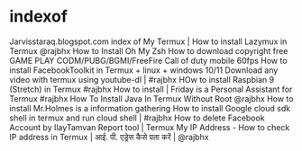 # indexof
Jarvisstaraq.blogspot.com index of
My Termux | How to install Lazymux in Termux @rajbhx
How to Install Oh My Zsh
How to download copyright free GAME PLAY CODM/PUBG/BGMI/FreeFire Call of duty mobile 60fps 
How to install FacebookToolkit in Termux + linux + windows 10/11
Download any video with termux using youtube-dl | #rajbhx
HOw to install Raspbian 9 (Stretch) in Termux #rajbhx
How to install | Friday is a Personal Assistant for Termux #rajbhx 
How To Install Java In Termux Without Root @rajbhx
How to install Mr.Holmes is a information gathering
How to install Google cloud sdk shell in termux and run cloud shell | #rajbhx
How to delete Facebook Account by IlayTamvan Report tool | Termux
My IP Address - How to check IP address in Termux | आई. पी. एड्रेस कैसे पता करें | @rajbhx 
